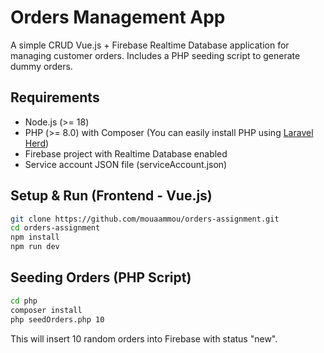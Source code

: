# Orders Management App

A simple CRUD Vue.js + Firebase Realtime Database application for managing customer orders.
Includes a PHP seeding script to generate dummy orders.

## Requirements

- Node.js (>= 18)
- PHP (>= 8.0) with Composer (You can easily install PHP using [Laravel Herd](https://herd.laravel.com/))
- Firebase project with Realtime Database enabled
- Service account JSON file (serviceAccount.json)


## Setup & Run (Frontend - Vue.js)

```bash
git clone https://github.com/mouaammou/orders-assignment.git
cd orders-assignment
npm install
npm run dev
```


##  Seeding Orders (PHP Script)

```bash
cd php
composer install
php seedOrders.php 10
```

This will insert 10 random orders into Firebase with status "new".
